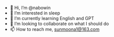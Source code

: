- 👋 Hi, I’m @nabowin
- 👀 I’m interested in sleep
- 🌱 I’m currently learning English and GPT
- 💞️ I’m looking to collaborate on what I should do
- 📫 How to reach me, sunmoona1@163.com

<!---
nabowin/nabowin is a ✨ special ✨ repository because its `README.md` (this file) appears on your GitHub profile.
You can click the Preview link to take a look at your changes.
--->

